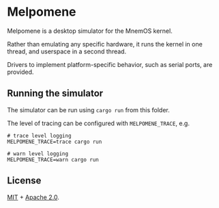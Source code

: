 # Melpomene

Melpomene is a desktop simulator for the MnemOS kernel.

Rather than emulating any specific hardware, it runs the kernel in one thread, and userspace in a second thread.

Drivers to implement platform-specific behavior, such as serial ports, are provided.

## Running the simulator

The simulator can be run using `cargo run` from this folder.

The level of tracing can be configured with `MELPOMENE_TRACE`, e.g.

```shell
# trace level logging
MELPOMENE_TRACE=trace cargo run

# warn level logging
MELPOMENE_TRACE=warn cargo run
```

## License

[MIT] + [Apache 2.0].

[MIT]: ./../../LICENSE-MIT
[Apache 2.0]: ./../../LICENSE-APACHE

